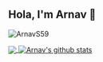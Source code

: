 ## Hola, I'm Arnav 👋


<p align="left"> <img src="https://komarev.com/ghpvc/?username=ArnavS59&label=Views&color=blue&style=plastic" alt="ArnavS59" /> </p>



<a href="https://github.com/ArnavS59">
  <img align="center" src="https://github-readme-stats.vercel.app/api/top-langs/?username=ArnavS59&theme=dark&hide_langs_below=1" />
</a>
<a href="https://github.com/ArnavS59">
 <img align="center" src="https://github-readme-stats.vercel.app/api?username=ArnavS59&show_icons=true&theme=dark&line_height=27" alt="Arnav's github stats"/>
</a> 

